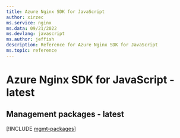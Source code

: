 ```yaml
---
title: Azure Nginx SDK for JavaScript
author: xirzec
ms.service: nginx
ms.data: 09/21/2022
ms.devlang: javascript
ms.author: jeffish
description: Reference for Azure Nginx SDK for JavaScript
ms.topic: reference
---
```

# Azure Nginx SDK for JavaScript - latest

## Management packages - latest
[!INCLUDE [mgmt-packages](nginx-mgmt-index.md)]